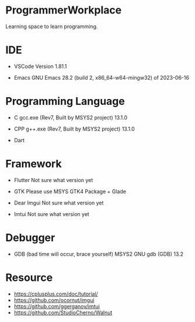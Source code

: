 # ProgrammerWorkplace
Learning space to learn programming.

# IDE
- VSCode
Version 1.81.1

- Emacs
GNU Emacs 28.2 (build 2, x86_64-w64-mingw32) of 2023-06-16

# Programming Language
- C
gcc.exe (Rev7, Built by MSYS2 project) 13.1.0

- CPP
g++.exe (Rev7, Built by MSYS2 project) 13.1.0

- Dart

# Framework
- Flutter
Not sure what version yet

- GTK
Please use MSYS GTK4 Package + Glade

- Dear Imgui
Not sure what version yet

- Imtui
Not sure what version yet

# Debugger
- GDB (bad time will occur, brace yourself)
MSYS2 GNU gdb (GDB) 13.2

# Resource
- https://cplusplus.com/doc/tutorial/
- https://github.com/ocornut/imgui
- https://github.com/ggerganov/imtui
- https://github.com/StudioCherno/Walnut
